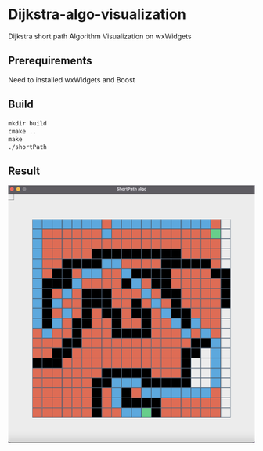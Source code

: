 # Dijkstra-algo-visualization
Dijkstra short path Algorithm Visualization on wxWidgets

## Prerequirements

Need to installed wxWidgets and Boost

## Build
```
mkdir build
cmake ..
make
./shortPath
```

## Result

![alt text](https://github.com/DiMalovanyy/Dijkstra-algo-visualization/blob/master/images/result.png?raw=true)
